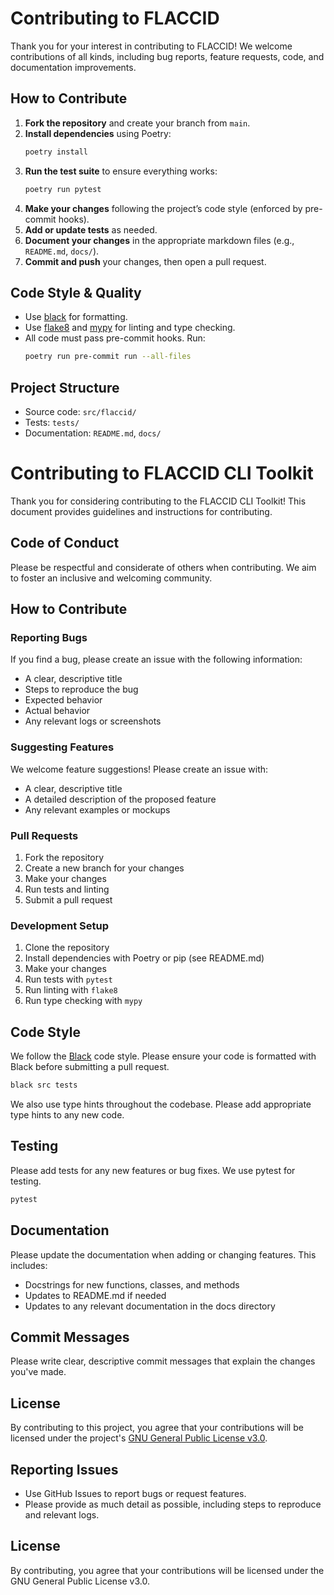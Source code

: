 # Contributing to FLACCID

Thank you for your interest in contributing to FLACCID! We welcome contributions of all kinds, including bug reports, feature requests, code, and documentation improvements.

## How to Contribute

1. **Fork the repository** and create your branch from `main`.
2. **Install dependencies** using Poetry:
   ```bash
   poetry install
   ```
3. **Run the test suite** to ensure everything works:
   ```bash
   poetry run pytest
   ```
4. **Make your changes** following the project’s code style (enforced by pre-commit hooks).
5. **Add or update tests** as needed.
6. **Document your changes** in the appropriate markdown files (e.g., `README.md`, `docs/`).
7. **Commit and push** your changes, then open a pull request.

## Code Style & Quality
- Use [black](https://github.com/psf/black) for formatting.
- Use [flake8](https://flake8.pycqa.org/) and [mypy](http://mypy-lang.org/) for linting and type checking.
- All code must pass pre-commit hooks. Run:
  ```bash
  poetry run pre-commit run --all-files
  ```

## Project Structure
- Source code: `src/flaccid/`
- Tests: `tests/`
- Documentation: `README.md`, `docs/`
# Contributing to FLACCID CLI Toolkit

Thank you for considering contributing to the FLACCID CLI Toolkit! This document provides guidelines and instructions for contributing.

## Code of Conduct

Please be respectful and considerate of others when contributing. We aim to foster an inclusive and welcoming community.

## How to Contribute

### Reporting Bugs

If you find a bug, please create an issue with the following information:

- A clear, descriptive title
- Steps to reproduce the bug
- Expected behavior
- Actual behavior
- Any relevant logs or screenshots

### Suggesting Features

We welcome feature suggestions! Please create an issue with:

- A clear, descriptive title
- A detailed description of the proposed feature
- Any relevant examples or mockups

### Pull Requests

1. Fork the repository
2. Create a new branch for your changes
3. Make your changes
4. Run tests and linting
5. Submit a pull request

### Development Setup

1. Clone the repository
2. Install dependencies with Poetry or pip (see README.md)
3. Make your changes
4. Run tests with `pytest`
5. Run linting with `flake8`
6. Run type checking with `mypy`

## Code Style

We follow the [Black](https://github.com/psf/black) code style. Please ensure your code is formatted with Black before submitting a pull request.

```bash
black src tests
```

We also use type hints throughout the codebase. Please add appropriate type hints to any new code.

## Testing

Please add tests for any new features or bug fixes. We use pytest for testing.

```bash
pytest
```

## Documentation

Please update the documentation when adding or changing features. This includes:

- Docstrings for new functions, classes, and methods
- Updates to README.md if needed
- Updates to any relevant documentation in the docs directory

## Commit Messages

Please write clear, descriptive commit messages that explain the changes you've made.

## License

By contributing to this project, you agree that your contributions will be licensed under the project's [GNU General Public License v3.0](LICENSE).
## Reporting Issues
- Use GitHub Issues to report bugs or request features.
- Please provide as much detail as possible, including steps to reproduce and relevant logs.

## License
By contributing, you agree that your contributions will be licensed under the GNU General Public License v3.0.
